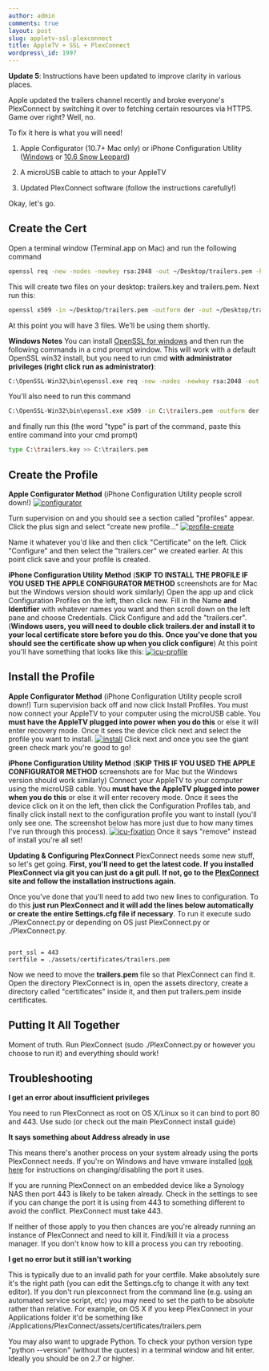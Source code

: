 ```yaml
---
author: admin
comments: true
layout: post
slug: appletv-ssl-plexconnect
title: AppleTV + SSL + PlexConnect
wordpress\_id: 1997
---
```


**Update 5**: Instructions have been updated to improve clarity in various places.

Apple updated the trailers channel recently and broke everyone's PlexConnect by switching it over to fetching certain resources via HTTPS. Game over right? Well, no.

To fix it here is what you will need!




  1. Apple Configurator (10.7+ Mac only) or iPhone Configuration Utility ([Windows](http://support.apple.com/kb/DL1466) or [10.6 Snow Leopard](http://support.apple.com/kb/DL1465))


  2. A microUSB cable to attach to your AppleTV


  3. Updated PlexConnect software (follow the instructions carefully!)


Okay, let's go.



## Create the Cert


Open a terminal window (Terminal.app on Mac) and run the following command

```bash
openssl req -new -nodes -newkey rsa:2048 -out ~/Desktop/trailers.pem -keyout ~/Desktop/trailers.key -x509 -days 7300 -subj "/C=US/CN=trailers.apple.com"
```

This will create two files on your desktop: trailers.key and trailers.pem. Next run this:

```bash
openssl x509 -in ~/Desktop/trailers.pem -outform der -out ~/Desktop/trailers.cer && cat ~/Desktop/trailers.key >> ~/Desktop/trailers.pem
```

At this point you will have 3 files. We'll be using them shortly.

**Windows Notes**
You can install [OpenSSL for windows](http://www.slproweb.com/products/Win32OpenSSL.html) and then run the following commands in a cmd prompt window. This will work with a default OpenSSL win32 install, but you need to run cmd **with administrator privileges (right click run as administrator)**:


```bash
C:\OpenSSL-Win32\bin\openssl.exe req -new -nodes -newkey rsa:2048 -out C:\trailers.pem -keyout C:\trailers.key -x509 -days 7300 -subj "/C=US/CN=trailers.apple.com" -config C:\OpenSSL-Win32\bin\openssl.cfg
```


You'll also need to run this command

```bash
C:\OpenSSL-Win32\bin\openssl.exe x509 -in C:\trailers.pem -outform der -out C:\trailers.der
```


and finally run this (the word "type" is part of the command, paste this entire command into your cmd prompt)

```bash
type C:\trailers.key >> C:\trailers.pem
```





## Create the Profile



**Apple Configurator Method** (iPhone Configuration Utility people scroll down!)
[![configurator](/assets/media/2013/08/configurator-1024x771.png)](/assets/media/2013/08/configurator.png)

Turn supervision on and you should see a section called "profiles" appear. Click the plus sign and select "create new profile..."
[![profile-create](/assets/media/2013/08/profile-create-1024x771.png)](/assets/media/2013/08/profile-create.png)

Name it whatever you'd like and then click "Certificate" on the left. Click "Configure" and then select the "trailers.cer" we created earlier. At this point click save and your profile is created.

**iPhone Configuration Utility Method** (**SKIP TO INSTALL THE PROFILE IF YOU USED THE APPLE CONFIGURATOR METHOD** screenshots are for Mac but the Windows version should work similarly)
Open the app up and click Configuration Profiles on the left, then click new. Fill in the Name **and Identifier** with whatever names you want and then scroll down on the left pane and choose Credentials. Click Configure and add the "trailers.cer". (**Windows users, you will need to double click trailers.der and install it to your local certificate store before you do this. Once you've done that you should see the certificate show up when you click configure**) At this point you'll have something that looks like this:
[![icu-profile](/assets/media/2013/08/icu-profile-1024x631.png)](/assets/media/2013/08/icu-profile.png)



## Install the Profile



**Apple Configurator Method** (iPhone Configuration Utility people scroll down!)
Turn supervision back off and now click Install Profiles. You must now connect your AppleTV to your computer using the microUSB cable. You **must have the AppleTV plugged into power when you do this** or else it will enter recovery mode. Once it sees the device click next and select the profile you want to install.
[![install](/assets/media/2013/08/install-1024x771.png)](/assets/media/2013/08/install.png)
Click next and once you see the giant green check mark you're good to go!

**iPhone Configuration Utility Method** (**SKIP THIS IF YOU USED THE APPLE CONFIGURATOR METHOD** screenshots are for Mac but the Windows version should work similarly)
Connect your AppleTV to your computer using the microUSB cable.  You **must have the AppleTV plugged into power when you do this** or else it will enter recovery mode. Once it sees the device click on it on the left, then click the Configuration Profiles tab, and finally click install next to the configuration profile you want to install (you'll only see one. The screenshot below has more just due to how many times I've run through this process).
[![icu-fixation](/assets/media/2013/08/icu-fixation-1024x631.png)](/assets/media/2013/08/icu-fixation.png)
Once it says "remove" instead of install you're all set!

**Updating & Configuring PlexConnect**
PlexConnect needs some new stuff, so let's get going. **First, you'll need to get the latest code. If you installed PlexConnect via git you can just do a git pull. If not, go to the [PlexConnect](https://github.com/iBaa/PlexConnect) site and follow the installation instructions again.**

Once you've done that you'll need to add two new lines to configuration. To do this **just run PlexConnect and it will add the lines below automatically or create the entire Settings.cfg file if necessary**. To run it execute sudo ./PlexConnect.py or depending on OS just PlexConnect.py or ./PlexConnect.py.


```

port_ssl = 443
certfile = ./assets/certificates/trailers.pem

```


Now we need to move the **trailers.pem** file so that PlexConnect can find it. Open the directory PlexConnect is in, open the assets directory, create a directory called "certificates" inside it, and then put trailers.pem inside certificates.



## Putting It All Together


Moment of truth. Run PlexConnect (sudo ./PlexConnect.py or however you choose to run it) and everything should work!



## Troubleshooting


**I get an error about insufficient privileges**

You need to run PlexConnect as root on OS X/Linux so it can bind to port 80 and 443. Use sudo (or check out the main PlexConnect install guide)

**It says something about Address already in use**

This means there's another process on your system already using the ports PlexConnect needs. If you're on Windows and have vmware installed [look here](http://www.computersnyou.com/266/2012/03/how-to-solve-vmware-is-using-port-443/) for instructions on changing/disabling the port it uses.

If you are running PlexConnect on an embedded device like a Synology NAS then port 443 is likely to be taken already. Check in the settings to see if you can change the port it is using from 443 to something different to avoid the conflict. PlexConnect must take 443.

If neither of those apply to you then chances are you're already running an instance of PlexConnect and need to kill it. Find/kill it via a process manager. If you don't know how to kill a process you can try rebooting.

**I get no error but it still isn't working**

This is typically due to an invalid path for your certfile. Make absolutely sure it's the right path (you can edit the Settings.cfg to change it with any text editor). If you don't run plexconnect from the command line (e.g. using an automated service script, etc) you may need to set the path to be absolute rather than relative. For example, on OS X if you keep PlexConnect in your Applications folder it'd be something like /Applications/PlexConnect/assets/certificates/trailers.pem

You may also want to upgrade Python. To check your python version type "python --version" (without the quotes) in a terminal window and hit enter. Ideally you should be on 2.7 or higher.
